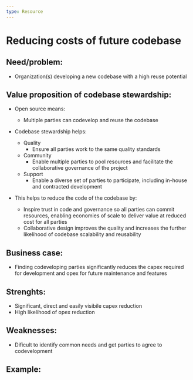 ```yaml
---
type: Resource
---
```


# Reducing costs of future codebase

## Need/problem: 

* Organization(s) developing a new codebase with a high reuse potential

## Value proposition of codebase stewardship: 

* Open source means:
  * Multiple parties can codevelop and reuse the codebase

* Codebase stewardship helps:
  * Quality
    * Ensure all parties work to the same quality standards 
  * Community
    * Enable multiple parties to pool resources and facilitate the collaborative governance of the project
  * Support
    * Enable a diverse set of parties to participate, including in-house and contracted development 
    
* This helps to reduce the code of the codebase by:
  * Inspire trust in code and governance so all parties can commit resources, enabling economies of scale to deliver value at reduced cost for all parties 
  * Collaborative design improves the quality and increases the further likelihood of codebase scalability and reusability 

## Business case: 

* Finding codeveloping parties significantly reduces the capex required for development and opex for future maintenance and features

## Strenghts:

* Significant, direct and easily visibile capex reduction
* High likelihood of opex reduction

## Weaknesses:

* Dificult to identify common needs and get parties to agree to codevelopment

## Example: